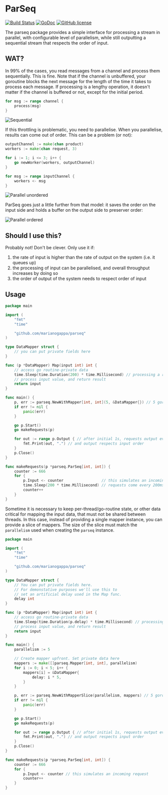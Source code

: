 # ParSeq 
[![Build Status](https://img.shields.io/travis/MarianoGappa/parseq.svg)](https://travis-ci.org/MarianoGappa/parseq) 
[![GoDoc](https://godoc.org/github.com/MarianoGappa/parseq?status.svg)](https://godoc.org/github.com/MarianoGappa/parseq) 
[![GitHub license](https://img.shields.io/badge/license-MIT-blue.svg)](https://raw.githubusercontent.com/MarianoGappa/parseq/master/LICENSE)



The parseq package provides a simple interface for processing a stream in parallel,
with configurable level of parallelism, while still outputting a sequential stream
that respects the order of input.

## WAT?

In 99% of the cases, you read messages from a channel and process them sequentially. This is fine. Note that if the channel is unbuffered, your goroutine blocks the next message for the length of the time it takes to process each message. If processing is a lengthy operation, it doesn't matter if the channel is buffered or not, except for the initial period.

```go
for msg := range channel {
	process(msg)
}
```

![Sequential](sequential.png)

If this throttling is problematic, you need to parallelise. When you parallelise, results can come out of order. This can be a problem (or not):

```go
outputChannel := make(chan product)
workers := make(chan request, 3)

for i := 1; i <= 3; i++ {
	go newWorker(workers, outputChannel)
}

for msg := range inputChannel {
	workers <- msg
}
```

![Parallel unordered](parallel_unordered.png)

ParSeq goes just a little further from that model: it saves the order on the input side and holds a buffer on the output side to preserver order:

![Parallel ordered](parallel_ordered.png)

## Should I use this?

Probably not! Don't be clever. Only use it if:

1. the rate of input is higher than the rate of output on the system (i.e. it queues up)
2. the processing of input can be parallelised, and overall throughput increases by doing so
3. the order of output of the system needs to respect order of input

## Usage

```go
package main

import (
	"fmt"
	"time"

	"github.com/marianogappa/parseq"
)

type DataMapper struct {
	// you can put private fields here
}

func (p *DataMapper) Map(input int) int {
	// access go routine-private data
	time.Sleep(time.Duration(200) * time.Millisecond) // processing a request takes 1s
	// process input value, and return result
	return input
}

func main() {
	p, err := parseq.NewWithMapper[int, int](5, &DataMapper{}) // 5 goroutines using the process function
	if err != nil {
		panic(err)
	}

	go p.Start()
	go makeRequests(p)

	for out := range p.Output { // after initial 1s, requests output every ~200ms
		fmt.Print(out, ".") // and output respects input order
	}
	p.Close()
}

func makeRequests(p *parseq.ParSeq[int, int]) {
	counter := 666
	for {
		p.Input <- counter                 // this simulates an incoming request
		time.Sleep(200 * time.Millisecond) // requests come every 200ms
		counter++
	}
}
```

Sometime it is necessary to keep per-thread/go-routine state, or other data critical for mapping the input data, that must not be shared between threads. In this case, instead of providing a single mapper instance, you can provide a slice of mappers. The size of the slice must match the `parallelism` used when creating the `parseq` instance.

```go
package main

import (
	"fmt"
	"time"

	"github.com/marianogappa/parseq"
)

type DataMapper struct {
	// You can put private fields here.
	// For demonstative purposes we'll use this to
	// set an artificial delay used in the Map func.
	delay int
}

func (p *DataMapper) Map(input int) int {
	// access go routine-private data
	time.Sleep(time.Duration(p.delay) * time.Millisecond) // processing a request takes 1s
	// process input value, and return result
	return input
}

func main() {
	parallelism := 5

	// Create mapper upfront. Set private data here
	mappers := make([]parseq.Mapper[int, int], parallelism)
	for i := 0; i < 5; i++ {
		mappers[i] = &DataMapper{
			delay: i * 5,
		}
	}

	p, err := parseq.NewWithMapperSlice(parallelism, mappers) // 5 goroutines using the process function
	if err != nil {
		panic(err)
	}

	go p.Start()
	go makeRequests(p)

	for out := range p.Output { // after initial 1s, requests output every ~200ms
		fmt.Print(out, ".") // and output respects input order
	}
	p.Close()
}

func makeRequests(p *parseq.ParSeq[int, int]) {
	counter := 666
	for {
		p.Input <- counter // this simulates an incoming request
		counter++
	}
}
```
